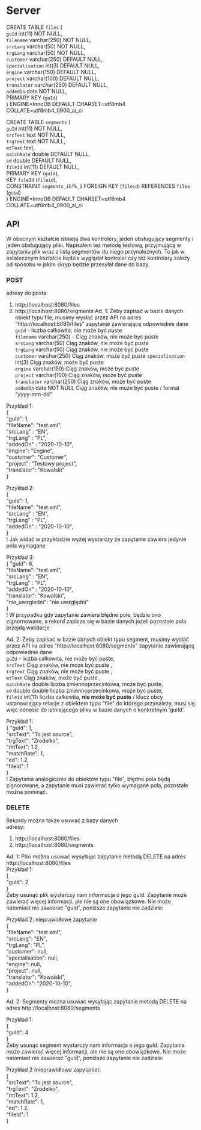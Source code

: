# Server


CREATE TABLE `files` (  
  `guId` int(11) NOT NULL,  
  `filename` varchar(250) NOT NULL,  
  `srcLang` varchar(50) NOT NULL,  
  `trgLang` varchar(50) NOT NULL,  
  `customer` varchar(250) DEFAULT NULL,  
  `specialisation` int(3) DEFAULT NULL,  
  `engine` varchar(150) DEFAULT NULL,  
  `project` varchar(100) DEFAULT NULL,  
  `translator` varchar(250) DEFAULT NULL,  
  `addedOn` date NOT NULL,  
  PRIMARY KEY (`guId`)  
) ENGINE=InnoDB DEFAULT CHARSET=utf8mb4 COLLATE=utf8mb4_0900_ai_ci


CREATE TABLE `segments` (  
  `guId` int(11) NOT NULL,  
  `srcText` text NOT NULL,  
  `trgText` text NOT NULL,  
  `mtText` text,  
  `matchRate` double DEFAULT NULL,  
  `ed` double DEFAULT NULL,  
  `fileid` int(11) DEFAULT NULL,  
  PRIMARY KEY (`guId`),  
  KEY `fileId` (`fileid`),  
  CONSTRAINT `segments_ibfk_1` FOREIGN KEY (`fileid`) REFERENCES `files` (`guid`)  
) ENGINE=InnoDB DEFAULT CHARSET=utf8mb4 COLLATE=utf8mb4_0900_ai_ci

##  API
W obecnym kształcie istnieją dwa kontrolery, jeden obsługujący segmenty i jeden obsługujący pliki. Napisałem też metodę testową, przyjmującą w zapytaniu plik wraz z listą segmentów do niego przynależnych. To jak w ostatecznym kształcie będzie wyglądał kontroler czy też kontrolery zależy od sposobu w jakim skryp będzie przesyłał dane do bazy.

###  POST
adresy do posta:
1. http://localhost:8080/files
2. http://localhost:8080/segments
Ad. 1: Żeby zapisać w bazie danych obiekt typu file, musimy wysłać przez API na adres "http://localhost:8080/files" zapytanie zawierającę odpowiednie dane  
  `guId` - liczba całkowita, nie może być puste  
  `filename` varchar(250) - Ciąg znaków, nie może być puste  
  `srcLang` varchar(50) Ciąg znaków, nie może być puste   
  `trgLang` varchar(50) Ciąg znaków, nie może być puste  
  `customer` varchar(250) Ciąg znaków, może być puste 
  `specialisation` int(3) Ciąg znaków, może być puste   
  `engine` varchar(150) Ciąg znaków, może być puste   
  `project` varchar(100) Ciąg znaków, może być puste   
  `translator` varchar(250) Ciąg znaków, może być puste  
  `addedOn` date NOT NULL Ciąg znaków, nie może być puste / format "yyyy-mm-dd"  
  
Przykład 1:  
{  
    "guId": 1,  
    "fileName": "test.xml",  
    "srcLang" : "EN",  
    "trgLang" : "PL",  
    "addedOn" : "2020-10-10",  
    "engine": "Engine",  
    "customer": "Customer",  
    "project": "Testowy project",  
    "translator": "Kowalski"  
}  

Przykład 2:  
{  
    "guId": 1,  
    "fileName": "test.xml",  
    "srcLang" : "EN",  
    "trgLang" : "PL",  
    "addedOn" : "2020-10-10",  
}  
! Jak widać w przykładzie wyżej wystarczy że zapytanie zawiera jedynie pola wymagane  

Przykład 3:  
{
    "guId": 6,  
    "fileName": "test.xml",  
    "srcLang" : "EN",  
    "trgLang" : "PL",  
    "addedOn" : "2020-10-10",  
    "translator": "Kowalski",  
    "nie_uwzgledni": "nie uwzględni"  
}  
! W przypadku gdy zapytanie zawiera błędne pole, będzie ono zignornowane, a rekord zapisze się w bazie danych jeżeli pozostałe pola przejdą walidacje  

Ad. 2: Żeby zapisać w bazie danych obiekt typu segment, musimy wysłać przez API na adres "http://localhost:8080/segments" zapytanie zawierającę odpowiednie dane  
  `guId` - liczba całkowita, nie może być puste,   
  `srcText` Ciąg znaków, nie może być puste ,  
  `trgText` Ciąg znaków, nie może być puste ,  
  `mtText` Ciąg znaków, może być puste ,  
  `matchRate` double liczba zmiennoprzecinkowa, może być puste,  
  `ed` double double liczba zmiennoprzecinkowa, może być puste,  
  `fileid` int(11)  liczba całkowita, <b>nie może być puste</b> / klucz obcy ustanawiający relacje z obiektem typu "file" do którego przynależy, musi się więc odnosić do istniejącego pliku w bazie danych o konkretnym 'guiId'.
  
  Przykład 1:  
{
    "guId": 1,  
    "srcText": "To jest source",  
    "trgText": "Zrodelko",  
    "mtText": 1.2,  
    "matchRate": 1,  
    "ed": 1.2,  
    "fileId": 1  
}  
! Zapytania analogicznie do obiektów typu "file", błędne pola będą zignorowane, a zapytanie musi zawierać tylko wymagane pola, pozostałe można pominąć.  
  
###  DELETE
Rekordy można także usuwać z bazy danych  
adresy:  
1. http://localhost:8080/files  
2. http://localhost:8080/segments  

Ad. 1: Pliki można usuwać wysyłając zapytanie metodą DELETE na adres http://localhost:8080/files  
Przykład 1:  
{  
    "guId": 2  
}  
Żeby usunąć plik wystarczy nam informacja o jego guId. Zapytanie może zawierać więcej informacji, ale nie są one obowiązkowe. Nie może natomiast nie zawierać "guId", poniższe zapytanie nie zadziała:  

Przykład 2: nieprawidłowe zapytanie  
{  
    "fileName": "test.xml",  
    "srcLang": "EN",  
    "trgLang": "PL",  
    "customer": null,  
    "specialisation": null,  
    "engine": null,  
    "project": null,  
    "translator": "Kowalski",  
    "addedOn": "2020-10-10",  
}  

Ad. 2: Segmenty można usuwać wysyłając zapytanie metodą DELETE na adres http://localhost:8080/segments  

Przykład 1:  
{  
    "guId": 4  
}  
Żeby usunąć segment wystarczy nam informacja o jego guId. Zapytanie może zawierać więcej informacji, ale nie są one obowiązkowe. Nie może natomiast nie zawierać "guId", poniższe zapytanie nie zadziała:  

Przykład 2 (nieprawidłowe zapytanie):  
{  
    "srcText": "To jest source",  
    "trgText": "Zrodelko",  
    "mtText": 1.2,  
    "matchRate": 1,  
    "ed": 1.2,  
    "fileId": 1  
}




